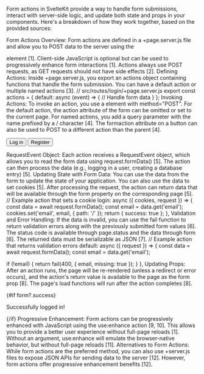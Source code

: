 Form actions in SvelteKit provide a way to handle form submissions, interact with server-side logic, and update both state and props in your components. Here's a breakdown of how they work together, based on the provided sources:

Form Actions Overview: Form actions are defined in a +page.server.js file and allow you to POST data to the server using the <form> element [1]. Client-side JavaScript is optional but can be used to progressively enhance form interactions [1]. Actions always use POST requests, as GET requests should not have side effects [2].
Defining Actions: Inside +page.server.js, you export an actions object containing functions that handle the form submission. You can have a default action or multiple named actions [3].
// src/routes/login/+page.server.js
export const actions = {
  default: async (event) => {
    // Handle form data
  }
};
Invoking Actions: To invoke an action, you use a <form> element with method="POST". For the default action, the action attribute of the form can be omitted or set to the current page. For named actions, you add a query parameter with the name prefixed by a / character [4]. The formaction attribute on a button can also be used to POST to a different action than the parent <form> [4].
<!-- src/routes/login/+page.svelte -->
<form method="POST" action="?/register">
  <!-- content -->
</form>

<form method="POST">
  <button formaction="?/login">Log in</button>
  <button formaction="?/register">Register</button>
</form>
RequestEvent Object: Each action receives a RequestEvent object, which allows you to read the form data using request.formData() [5]. The action can then process the data (e.g., logging in a user, creating a database entry) [5].
Updating State with Form Data: You can use the data from the form to update the state of your application. You can also use the data to set cookies [5]. After processing the request, the action can return data that will be available through the form property on the corresponding page [5].
// Example action that sets a cookie
login: async ({ cookies, request }) => {
  const data = await request.formData();
  const email = data.get('email');
  cookies.set('email', email, { path: '/' });
  return { success: true };
},
Validation and Error Handling: If the data is invalid, you can use the fail function to return validation errors along with the previously submitted form values [6]. The status code is available through page.status and the data through form [6]. The returned data must be serializable as JSON [7].
// Example action that returns validation errors
default: async ({ request }) => {
  const data = await request.formData();
  const email = data.get('email');

  if (!email) {
    return fail(400, { email, missing: true });
  }
},
Updating Props: After an action runs, the page will be re-rendered (unless a redirect or error occurs), and the action's return value is available to the page as the form prop [8]. The page's load functions will run after the action completes [8].
<!-- src/routes/login/+page.svelte -->
<script>
  /** @type {import('./$types').PageProps} */
  let { data, form } = $props();
</script>

{#if form?.success}
  <p>Successfully logged in!</p>
{/if}
Progressive Enhancement: Form actions can be progressively enhanced with JavaScript using the use:enhance action [9, 10]. This allows you to provide a better user experience without full-page reloads [1]. Without an argument, use:enhance will emulate the browser-native behavior, but without full-page reloads [11].
Alternatives to Form Actions: While form actions are the preferred method, you can also use +server.js files to expose JSON APIs for sending data to the server [12]. However, form actions offer progressive enhancement benefits [12].